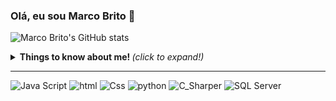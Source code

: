 
### Olá, eu sou Marco Brito 👋
![Marco Brito's GitHub stats](https://github-readme-stats.vercel.app/api?username=BritosMarco&show_icons=true&theme=tokyonight)

<details>
  <summary> <b> Things to know about me! </b> <i>(click to expand!)</i> </summary>
  
  <br>
  

</details>

<p align="center">

  <!-- For more icons please follow  https://github.com/MikeCodesDotNET/ColoredBadges -->
---
  
![Java Script](https://user-images.githubusercontent.com/85652672/126041639-ce0cce08-6fea-4d39-9621-f0e864b4d369.jpg)
![html](https://user-images.githubusercontent.com/85652672/126041644-bb5d94fa-0544-447b-96c4-a3a24995e96f.jpg) 
![Css](https://user-images.githubusercontent.com/85652672/126041651-f6ca6a5b-f0fe-4d6f-afb3-9e61b94e2f4d.jpg) 
![python](https://user-images.githubusercontent.com/85652672/126041659-c72eda12-bdec-43d7-8f44-571a4556bceb.jpg)
![C_Sharper](https://user-images.githubusercontent.com/85652672/126041661-a9f67a4a-c479-4be8-8e45-63eb7a75c5ae.jpg) 
![SQL Server](https://user-images.githubusercontent.com/85652672/126041667-1a0d62e0-88d0-4feb-839a-02c8490e2096.jpg)


</p>
<!--
**BritosMarco/BritosMarco** is a ✨ _special_ ✨ repository because its `README.md` (this file) appears on your GitHub profile.

Here are some ideas to get you started:

- 🔭 I’m currently working on ...
- 🌱 I’m currently learning ...
- 👯 I’m looking to collaborate on ...
- 🤔 I’m looking for help with ...
- 💬 Ask me about ...
- 📫 How to reach me: ...
- 😄 Pronouns: ...
- ⚡ Fun fact: ...
-->
